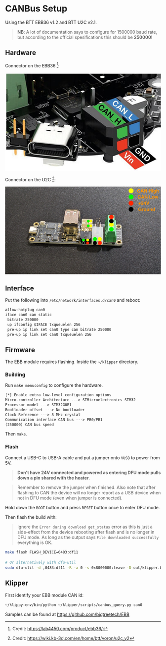 # CANBus Setup

Using the BTT EBB36 v1.2 and BTT U2C v2.1.

> **NB**: A lot of documentation says to configure for 1500000 baud rate,
> but according to the official spesifications this should be **250000**!

## Hardware

Connector on the EBB36 [^1]:

![ebb36](./images/ebb36.png)

Connector on the U2C [^2]:

![u2c](./images/u2c.jpeg)

## Interface

Put the following into `/etc/network/interfaces.d/can0` and reboot:

```
allow-hotplug can0
iface can0 can static
 bitrate 250000
 up ifconfig $IFACE txqueuelen 256
 pre-up ip link set can0 type can bitrate 250000
 pre-up ip link set can0 txqueuelen 256
```

## Firmware

The EBB module requires flashing. Inside the `~/klipper` directory.

### Building

Run `make menuconfig` to configure the hardware.

```
[*] Enable extra low-level configuration options
Micro-controller Architecture ---> STMicroelectronics STM32
Processor model ---> STM32G0B1
Bootloader offset ---> No bootloader
Clock Reference ---> 8 MHz crystal
Communication interface CAN bus ---> PB0/PB1
(250000) CAN bus speed
```

Then `make`.

### Flash

Connect a USB-C to USB-A cable and put a jumper onto `VUSB` to power from 5V.

> **Don't have 24V connected and powered as entering DFU mode pulls down a pin shared with the heater**.

> Remember to remove the jumper when finished. Also note that after flashing to CAN the device will no longer
> report as a USB device when not in DFU mode (even when jumper is connected).

Hold down the `BOOT` button and press `RESET` button once to enter DFU mode.

Then flash the build with:

> Ignore the `Error during download get_status` error as this is just a side-effect
> from the device rebooting after flash and is no longer in DFU mode. As long as
> the output says `File downloaded successfully` everything is OK.

```bash
make flash FLASH_DEVICE=0483:df11

# Or alternatively with dfu-util
sudo dfu-util -d ,0483:df11 -R -a 0 -s 0x8000000:leave -D out/klipper.bin
```

## Klipper

First identify your EBB module CAN id:

```bash
~/klippy-env/bin/python ~/klipper/scripts/canbus_query.py can0
```

Samples can be found at https://github.com/bigtreetech/EBB

[^1]: Credit: https://lab4450.com/product/ebb36/
[^2]: Credit: https://wiki.kb-3d.com/en/home/btt/voron/u2c_v2
